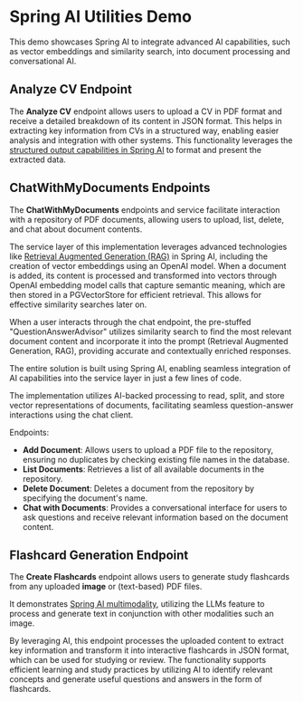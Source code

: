 # Spring AI Utilities Demo

This demo showcases Spring AI to integrate advanced AI capabilities, such as vector embeddings and similarity search, into document processing and conversational AI.

## Analyze CV Endpoint

The **Analyze CV** endpoint allows users to upload a CV in PDF format and receive a detailed breakdown of its content in JSON format. This helps in extracting key information from CVs in a structured way, enabling easier analysis and integration with other systems. This functionality leverages the [structured output capabilities in Spring AI](https://docs.spring.io/spring-ai/reference/api/structured-output-converter.html) to format and present the extracted data.

## ChatWithMyDocuments Endpoints

The **ChatWithMyDocuments** endpoints and service facilitate interaction with a repository of PDF documents, allowing users to upload, list, delete, and chat about document contents.&#x20;

The service layer of this implementation leverages advanced technologies like [Retrieval Augmented Generation (RAG)](https://docs.spring.io/spring-ai/reference/api/vectordbs.html) in Spring AI, including the creation of vector embeddings using an OpenAI model. When a document is added, its content is processed and transformed into vectors through OpenAI embedding model calls that capture semantic meaning, which are then stored in a PGVectorStore for efficient retrieval. This allows for effective similarity searches later on.

When a user interacts through the chat endpoint, the pre-stuffed "QuestionAnswerAdvisor" utilizes similarity search to find the most relevant document content and incorporate it into the prompt (Retrieval Augmented Generation, RAG), providing accurate and contextually enriched responses.

The entire solution is built using Spring AI, enabling seamless integration of AI capabilities into the service layer in just a few lines of code.

The implementation utilizes AI-backed processing to read, split, and store vector representations of documents, facilitating seamless question-answer interactions using the chat client.

Endpoints:

- **Add Document**: Allows users to upload a PDF file to the repository, ensuring no duplicates by checking existing file names in the database.
- **List Documents**: Retrieves a list of all available documents in the repository.
- **Delete Document**: Deletes a document from the repository by specifying the document's name.
- **Chat with Documents**: Provides a conversational interface for users to ask questions and receive relevant information based on the document content.

## Flashcard Generation Endpoint

The **Create Flashcards** endpoint allows users to generate study flashcards from any uploaded **image** or (text-based) PDF files.

It demonstrates [Spring AI multimodality](https://docs.spring.io/spring-ai/reference/api/multimodality.html), utilizing the LLMs feature to process and generate text in conjunction with other modalities such an image.

By leveraging AI, this endpoint processes the uploaded content to extract key information and transform it into interactive flashcards in JSON format, which can be used for studying or review. The functionality supports efficient learning and study practices by utilizing AI to identify relevant concepts and generate useful questions and answers in the form of flashcards.



